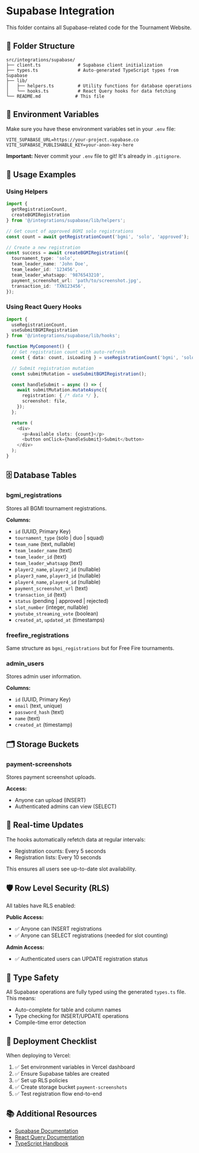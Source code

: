 # Supabase Integration

This folder contains all Supabase-related code for the Tournament Website.

## 📁 Folder Structure

```
src/integrations/supabase/
├── client.ts              # Supabase client initialization
├── types.ts               # Auto-generated TypeScript types from Supabase
├── lib/
│   ├── helpers.ts         # Utility functions for database operations
│   └── hooks.ts           # React Query hooks for data fetching
└── README.md             # This file
```

## 🔑 Environment Variables

Make sure you have these environment variables set in your `.env` file:

```env
VITE_SUPABASE_URL=https://your-project.supabase.co
VITE_SUPABASE_PUBLISHABLE_KEY=your-anon-key-here
```

**Important:** Never commit your `.env` file to git! It's already in `.gitignore`.

## 📝 Usage Examples

### Using Helpers

```typescript
import { 
  getRegistrationCount, 
  createBGMIRegistration 
} from '@/integrations/supabase/lib/helpers';

// Get count of approved BGMI solo registrations
const count = await getRegistrationCount('bgmi', 'solo', 'approved');

// Create a new registration
const success = await createBGMIRegistration({
  tournament_type: 'solo',
  team_leader_name: 'John Doe',
  team_leader_id: '123456',
  team_leader_whatsapp: '9876543210',
  payment_screenshot_url: 'path/to/screenshot.jpg',
  transaction_id: 'TXN123456',
});
```

### Using React Query Hooks

```typescript
import { 
  useRegistrationCount,
  useSubmitBGMIRegistration 
} from '@/integrations/supabase/lib/hooks';

function MyComponent() {
  // Get registration count with auto-refresh
  const { data: count, isLoading } = useRegistrationCount('bgmi', 'solo');

  // Submit registration mutation
  const submitMutation = useSubmitBGMIRegistration();

  const handleSubmit = async () => {
    await submitMutation.mutateAsync({
      registration: { /* data */ },
      screenshot: file,
    });
  };

  return (
    <div>
      <p>Available slots: {count}</p>
      <button onClick={handleSubmit}>Submit</button>
    </div>
  );
}
```

## 🗄️ Database Tables

### bgmi_registrations
Stores all BGMI tournament registrations.

**Columns:**
- `id` (UUID, Primary Key)
- `tournament_type` (solo | duo | squad)
- `team_name` (text, nullable)
- `team_leader_name` (text)
- `team_leader_id` (text)
- `team_leader_whatsapp` (text)
- `player2_name`, `player2_id` (nullable)
- `player3_name`, `player3_id` (nullable)
- `player4_name`, `player4_id` (nullable)
- `payment_screenshot_url` (text)
- `transaction_id` (text)
- `status` (pending | approved | rejected)
- `slot_number` (integer, nullable)
- `youtube_streaming_vote` (boolean)
- `created_at`, `updated_at` (timestamps)

### freefire_registrations
Same structure as `bgmi_registrations` but for Free Fire tournaments.

### admin_users
Stores admin user information.

**Columns:**
- `id` (UUID, Primary Key)
- `email` (text, unique)
- `password_hash` (text)
- `name` (text)
- `created_at` (timestamp)

## 🗂️ Storage Buckets

### payment-screenshots
Stores payment screenshot uploads.

**Access:**
- Anyone can upload (INSERT)
- Authenticated admins can view (SELECT)

## 🔄 Real-time Updates

The hooks automatically refetch data at regular intervals:
- Registration counts: Every 5 seconds
- Registration lists: Every 10 seconds

This ensures all users see up-to-date slot availability.

## 🛡️ Row Level Security (RLS)

All tables have RLS enabled:

**Public Access:**
- ✅ Anyone can INSERT registrations
- ✅ Anyone can SELECT registrations (needed for slot counting)

**Admin Access:**
- ✅ Authenticated users can UPDATE registration status

## 🔧 Type Safety

All Supabase operations are fully typed using the generated `types.ts` file. This means:
- Auto-complete for table and column names
- Type checking for INSERT/UPDATE operations
- Compile-time error detection

## 🚀 Deployment Checklist

When deploying to Vercel:

1. ✅ Set environment variables in Vercel dashboard
2. ✅ Ensure Supabase tables are created
3. ✅ Set up RLS policies
4. ✅ Create storage bucket `payment-screenshots`
5. ✅ Test registration flow end-to-end

## 📚 Additional Resources

- [Supabase Documentation](https://supabase.com/docs)
- [React Query Documentation](https://tanstack.com/query/latest)
- [TypeScript Handbook](https://www.typescriptlang.org/docs/)
